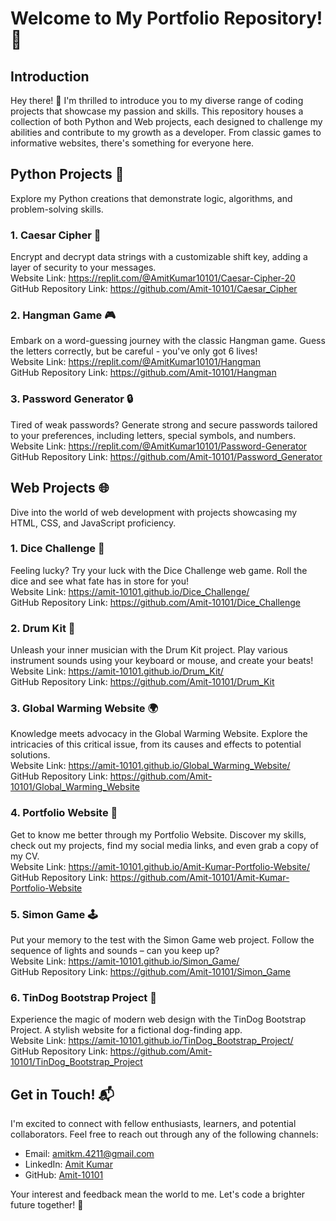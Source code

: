 # Welcome to My Portfolio Repository! 👋

## Introduction
Hey there! 👋 I'm thrilled to introduce you to my diverse range of coding projects that showcase my passion and skills. This repository houses a collection of both Python and Web projects, each designed to challenge my abilities and contribute to my growth as a developer. From classic games to informative websites, there's something for everyone here.

## Python Projects 🐍
Explore my Python creations that demonstrate logic, algorithms, and problem-solving skills.

### 1. Caesar Cipher 🔐
Encrypt and decrypt data strings with a customizable shift key, adding a layer of security to your messages.  
Website Link: https://replit.com/@AmitKumar10101/Caesar-Cipher-20  
GitHub Repository Link: https://github.com/Amit-10101/Caesar_Cipher

### 2. Hangman Game 🎮
Embark on a word-guessing journey with the classic Hangman game. Guess the letters correctly, but be careful - you've only got 6 lives!  
Website Link: https://replit.com/@AmitKumar10101/Hangman  
GitHub Repository Link: https://github.com/Amit-10101/Hangman

### 3. Password Generator 🔒
Tired of weak passwords? Generate strong and secure passwords tailored to your preferences, including letters, special symbols, and numbers.  
Website Link: https://replit.com/@AmitKumar10101/Password-Generator  
GitHub Repository Link: https://github.com/Amit-10101/Password_Generator

## Web Projects 🌐
Dive into the world of web development with projects showcasing my HTML, CSS, and JavaScript proficiency.

### 1. Dice Challenge 🎲
Feeling lucky? Try your luck with the Dice Challenge web game. Roll the dice and see what fate has in store for you!  
Website Link: https://amit-10101.github.io/Dice_Challenge/  
GitHub Repository Link: https://github.com/Amit-10101/Dice_Challenge

### 2. Drum Kit 🥁
Unleash your inner musician with the Drum Kit project. Play various instrument sounds using your keyboard or mouse, and create your beats!  
Website Link: https://amit-10101.github.io/Drum_Kit/  
GitHub Repository Link: https://github.com/Amit-10101/Drum_Kit

### 3. Global Warming Website 🌍
Knowledge meets advocacy in the Global Warming Website. Explore the intricacies of this critical issue, from its causes and effects to potential solutions.  
Website Link: https://amit-10101.github.io/Global_Warming_Website/  
GitHub Repository Link: https://github.com/Amit-10101/Global_Warming_Website

### 4. Portfolio Website 👤
Get to know me better through my Portfolio Website. Discover my skills, check out my projects, find my social media links, and even grab a copy of my CV.  
Website Link: https://amit-10101.github.io/Amit-Kumar-Portfolio-Website/  
GitHub Repository Link: https://github.com/Amit-10101/Amit-Kumar-Portfolio-Website

### 5. Simon Game 🕹️
Put your memory to the test with the Simon Game web project. Follow the sequence of lights and sounds – can you keep up?  
Website Link: https://amit-10101.github.io/Simon_Game/  
GitHub Repository Link: https://github.com/Amit-10101/Simon_Game

### 6. TinDog Bootstrap Project 🐶
Experience the magic of modern web design with the TinDog Bootstrap Project. A stylish website for a fictional dog-finding app.  
Website Link: https://amit-10101.github.io/TinDog_Bootstrap_Project/  
GitHub Repository Link: https://github.com/Amit-10101/TinDog_Bootstrap_Project

## Get in Touch! 📬
I'm excited to connect with fellow enthusiasts, learners, and potential collaborators. Feel free to reach out through any of the following channels:

- Email: <amitkm.4211@gmail.com>
- LinkedIn: [Amit Kumar](<https://www.linkedin.com/in/amit-kumar-539277251/>)
- GitHub: [Amit-10101](<https://github.com/Amit-10101>)

Your interest and feedback mean the world to me. Let's code a brighter future together! 🚀
